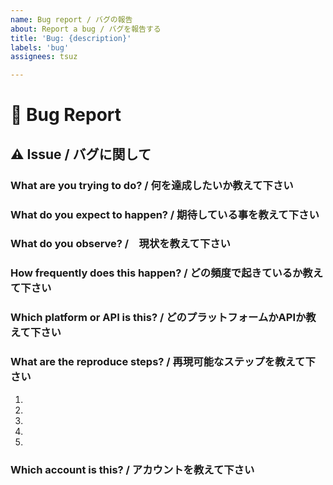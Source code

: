 ```yaml
---
name: Bug report / バグの報告
about: Report a bug / バグを報告する
title: 'Bug: {description}'
labels: 'bug'
assignees: tsuz

---
```


# 🐞 Bug Report

## ⚠️ Issue / バグに関して

### What are you trying to do? / 何を達成したいか教えて下さい

### What do you expect to happen? / 期待している事を教えて下さい

### What do you observe? /　現状を教えて下さい

### How frequently does this happen? / どの頻度で起きているか教えて下さい
<!--
If it's API, please provide how many per 10,000 requests
APIの場合は１万回中何回起きるか教えて下さい
-->

### Which platform or API is this? / どのプラットフォームかAPIか教えて下さい
<!--
Please provide versions 
バージョンもここに記載して下さい
-->

<!-- 
### Which style is this? / スタイルを教えて下さい
answer if applicable / 使っていれば教えて下さい
-->


### What are the reproduce steps? / 再現可能なステップを教えて下さい

1.
2.
3.
4.
5.


### Which account is this? / アカウントを教えて下さい



